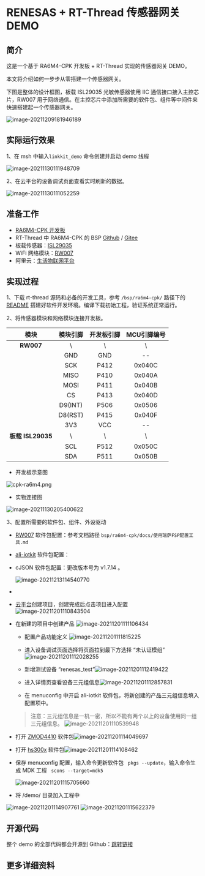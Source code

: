 # RENESAS + RT-Thread 传感器网关 DEMO

## 简介

这是一个基于 RA6M4-CPK 开发板 + RT-Thread 实现的传感器网关 DEMO。

本文将介绍如何一步步从零搭建一个传感器网关。

下图是整体的设计框图，板载 ISL29035 光敏传感器使用 IIC 通信接口接入主控芯片，RW007 用于网络通信。在主控芯片中添加所需要的软件包、组件等中间件来快速搭建起一个传感器网关。

![image-20211209181946189](image/image-20211130182936820.png)


## 实际运行效果
1、在 msh 中输入`linkkit_demo` 命令创建并启动 demo 线程

![image-20211130111948709](image/image-20211130111948709.png)

2、在云平台的设备调试页面查看实时刷新的数据。

![image-20211130111052259](image/image-20211130111052259.png)

## 准备工作

- [RA6M4-CPK 开发板](https://www2.renesas.cn/cn/zh/products/microcontrollers-microprocessors/ra-cortex-m-mcus/cpk-ra6m4-evaluation-board)
- RT-Thread 中 RA6M4-CPK 的 BSP [Github](https://github.com/RT-Thread/rt-thread/tree/master/bsp/ra6m4-cpk) / [Gitee](https://gitee.com/rtthread/rt-thread/tree/master/bsp/ra6m4-cpk) 
- 板载传感器：[ISL29035](https://www2.renesas.cn/cn/zh/products/sensor-products/light-proximity-sensors/ambient-light-sensors/ambient-light-digital-sensors/isl29035-integrated-digital-light-sensor-interrupt)
- WiFi 网络模块：[RW007](https://github.com/RT-Thread-packages/rw007)
- 阿里云：[生活物联网平台](https://living.aliyun.com/)


## 实现过程

1、下载 rt-thread 源码和必备的开发工具，参考 `/bsp/ra6m4-cpk/` 路径下的 [README](https://github.com/RT-Thread/rt-thread/tree/master/bsp/ra6m4-cpk) 搭建好软件开发环境。编译下载初始工程，验证系统正常运行。

2、将传感器模块和网络模块连接开发板。

|       模块        | 模块引脚 | 开发板引脚 | MCU引脚编号 |
| :---------------: | :------: | :--------: | :---------: |
|     **RW007**     |    \     |     \      |      \      |
|                   |   GND    |    GND     |     --      |
|                   |   SCK    |    P412    |   0x040C    |
|                   |   MISO   |    P410    |   0x040A    |
|                   |   MOSI   |    P411    |   0x040B    |
|                   |    CS    |    P413    |   0x040D    |
|                   | D9(INT)  |    P506    |   0x0506    |
|                   | D8(RST)  |    P415    |   0x040F    |
|                   |   3V3    |    VCC     |     --      |
| **板载 ISL29035** |    \     |     \      |      \      |
|                   |   SCL    |    P512    |   0x050C    |
|                   |   SDA    |    P511    |   0x050B    |

- 开发板示意图

![cpk-ra6m4.png](image/cpk-ra6m4.png)

- 实物连接图

![image-20211130205400622](image/image-20211130205400622.png)

3、配置所需要的软件包、组件、外设驱动

- [RW007](http://packages.rt-thread.org/detail.html?package=rw007) 软件包配置：参考文档路径 `bsp/ra6m4-cpk/docs/使用瑞萨FSP配置工具.md`

- [ali-iotkit](http://packages.rt-thread.org/detail.html?package=ali-iotkit) 软件包配置：
  
- cJSON 软件包配置：更改版本号为 v1.7.14 。
  
  ![image-20211213114540770](image/image-20211213114540770.png)
  
- 
  
  - [云平台](https://living.aliyun.com/)创建项目，创建完成后点击项目进入配置
  ![image-20211201110843504](image/image-20211201110843504.png)
  
- 在新建的项目中创建产品
    ![image-20211201111106434](image/image-20211201111106434.png)

  - 配置产品功能定义
    ![image-20211201111815225](image/image-20211201111815225.png)
  
  - 进入设备调试页面选择将页面拉到最下方选择 “未认证模组”![image-20211201112028255](image/image-20211201112028255.png)
  
  - 新增测试设备 “renesas_test”![image-20211201112419422](image/image-20211201112419422.png)
  
  - 进入详情页查看设备三元组信息![image-20211201112857831](image/image-20211201112857831.png)
  
  - 在 menuconfig 中开启 ali-iotkit 软件包，将新创建的产品三元组信息填入配置项中。
  > 注意：三元组信息是一机一密，所以不能有两个以上的设备使用同一组三元组信息。
![image-20211201110539948](image/image-20211201110539948.png)

- 打开 [ZMOD4410](http://packages.rt-thread.org/detail.html?package=zmod4410) 软件包![image-20211201114049697](image/image-20211201114049697.png)

- 打开 [hs300x](http://packages.rt-thread.org/detail.html?package=hs300x) 软件包![image-20211201114108462](image/image-20211201114108462.png)

- 保存 menuconfig 配置，输入命令更新软件包 ` pkgs --update`，输入命令生成 MDK 工程 ` scons --target=mdk5`

    ![image-20211201115705660](image/image-20211201115705660.png)

    

- 将 /demo/ 目录加入工程中

![image-20211201114907761](image/image-20211201114907761.png)
![image-20211201115622379](image/image-20211201115622379.png)

## 开源代码

整个 demo 的全部代码都会开源到 Github：[跳转链接](https://github.com/ShermanShao/renesas_sensor_gateway_demo) 

## 更多详细资料


